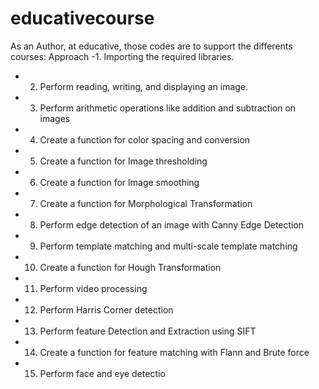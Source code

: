 # educativecourse

As an Author, at educative, those codes are to support the differents courses:
Approach
-1. Importing the required libraries.
- 2. Perform reading, writing, and displaying an image.
- 3. Perform arithmetic operations like addition and subtraction on images
- 4. Create a function for color spacing and conversion
- 5. Create a function for Image thresholding
- 6. Create a function for Image smoothing
- 7. Create a function for Morphological Transformation
- 8. Perform edge detection of an image with Canny Edge Detection
- 9. Perform template matching and multi-scale template matching
- 10. Create a function for Hough Transformation
- 11. Perform video processing
- 12. Perform Harris Corner detection
- 13. Perform feature Detection and Extraction using SIFT
- 14. Create a function for feature matching with Flann and Brute force
- 15. Perform face and eye detectio
